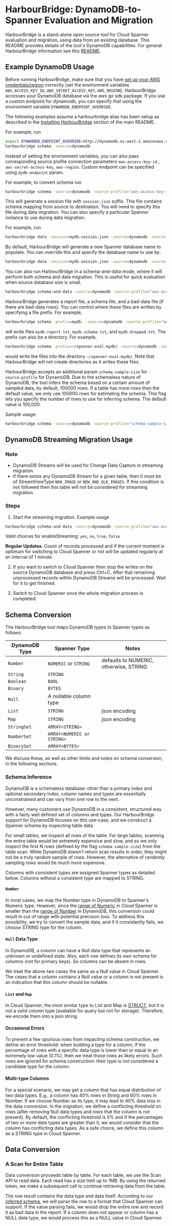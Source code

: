# HarbourBridge: DynamoDB-to-Spanner Evaluation and Migration

HarbourBridge is a stand-alone open source tool for Cloud Spanner evaluation and migration,
using data from an existing database. This
README provides details of the tool's DynamoDB capabilities. For general
HarbourBridge information see this [README](https://github.com/cloudspannerecosystem/harbourbridge#harbourbridge-spanner-evaluation-and-migration).

## Example DynamoDB Usage

Before running HarbourBridge, make sure that you have
[set up your AWS credentials/region](https://docs.aws.amazon.com/sdk-for-go/v1/developer-guide/configuring-sdk.html)
correctly (set the environment variables `AWS_ACCESS_KEY_ID`,
`AWS_SECRET_ACCESS_KEY`, `AWS_REGION`). HarbourBridge accesses your
DynamoDB database via the aws go sdk package. If you use a custom endpoint
for dynamodb, you can specify that using the environment variable
`DYNAMODB_ENDPOINT_OVERRIDE`.

The following examples assume a harbourbridge alias has been setup as described
in the [Installing HarbourBridge](https://github.com/cloudspannerecosystem/harbourbridge#installing-harbourbridge) section of the main README.

For example, run

```sh
export DYNAMODB_ENDPOINT_OVERRIDE=http://dynamodb.us-west-2.amazonaws.com
harbourbridge schema -source=dynamodb 
```

Instead of setting the environment variables, you
can also pass corresponding source profile connection parameters `aws-access-key-id`
, `aws-secret-access-key`, `aws-region`. Custom endpoint can be specified using
`dydb-endpoint` param.

For example, to convert schema run

```sh
harbourbridge schema -source=dynamodb -source-profile="aws-access-key-id=<>,aws-secret-access-key=<>,aws-region=<>"
```

This will generate a session file with `session.json` suffix. This file contains
schema mapping from source to destination. You will need to specify this file
during data migration. You can also specify a particular Spanner instance to use
during data migration.

For example, run

```sh
harbourbridge data -session=mydb.session.json -source=dynamodb -source-profile="aws-access-key-id=<>,..." -target-profile="instance=my-spanner-instance"
```

By default, HarbourBridge will generate a new Spanner database name to populate.
You can override this and specify the database name to use by:

```sh
harbourbridge data -session=mydb.session.json -source=dynamodb -source-profile="aws-access-key-id=<>,..." -target-profile="instance=my-spanner-instance,..."
```

You can also run HarbourBridge in a schema-and-data mode, where it will perform both
schema and data migration. This is useful for quick evaluation when source
database size is small.

```sh
harbourbridge schema-and-data -source=dynamodb -source-profile="aws-access-key-id=<>,..." -target-profile="instance=my-spanner-instance,..."
```

HarbourBridge generates a report file, a schema file, and a bad-data file (if
there are bad-data rows). You can control where these files are written by
specifying a file prefix. For example,

```sh
harbourbridge schema -prefix=mydb. -source=dynamodb -source-profile="aws-access-key-id=<>,..."
```

will write files `mydb.report.txt`, `mydb.schema.txt`, and
`mydb.dropped.txt`. The prefix can also be a directory. For example,

```sh
harbourbridge schema -prefix=~/spanner-eval-mydb/ -source=dynamodb -source-profile="aws-access-key-id=<>,..."
```

would write the files into the directory `~/spanner-eval-mydb/`. Note
that HarbourBridge will not create directories as it writes these files.

HarbourBridge accepts an additional param `schema-sample-size` for
`-source-profile` for DynamoDB. Due to the schemaless nature of DynamoDB, the
tool infers the schema based on a certain amount of sampled data, by default,
100000 rows. If a table has more rows than the default value, we only use
100000 rows for estimating the schema. This flag lets you specify the number
of rows to use for inferring schema. The default value is 100,000.

Sample usage:

```sh
harbourbridge schema -source=dynamodb -source-profile="schema-sample-size=500000,aws-access-key-id=<>,..."
```

## DynamoDB Streaming Migration Usage

### Note
- DynamoDB Streams will be used for Change Data Capture in streaming migration.
- If there exists any DynamoDB Stream for a given table, then it must be of StreamViewType
`NEW_IMAGE` or `NEW_AND_OLD_IMAGES`. If this condition is not followed then this table will
not be considered for streaming migration.

### Steps

1. Start the streaming migration. Example usage
```sh
harbourbridge schema-and-data -source=dynamodb -source-profile="aws-access-key-id=<>,...,enableStreaming=<>" -target-profile="instance=my-spanner-instance,..."
```
Valid choices for enableStreaming: `yes`, `no`, `true`, `false`

**Regular Updates**: Count of records processed and if the current moment is optimum for switching to Cloud Spanner or not will be updated regularly at an interval of 1 minute.

2. If you want to switch to Cloud Spanner then stop the writes on the source DynamoDB database and press Ctrl+C. After that remaining unprocessed records within DynamoDB Streams will be processed. Wait for it to get finished.

3. Switch to Cloud Spanner once the whole migration process is completed.

## Schema Conversion

The HarbourBridge tool maps DynamoDB types to Spanner types as follows:

| DynamoDB Type      | Spanner Type               | Notes                                     |
| ------------------ | -------------------------- | ----------------------------------------- |
| `Number`           | `NUMERIC` or `STRING`      | defaults to NUMERIC, otherwise, STRING    |
| `String`           | `STRING`                   |                                           |
| `Boolean`          | `BOOL`                     |                                           |
| `Binary`           | `BYTES`                    |                                           |
| `Null`             | A nullable column type     |                                           |
| `List`             | `STRING`                   | json encoding                             |
| `Map`              | `STRING`                   | json encoding                             |
| `StringSet`        | `ARRAY<STRING>`            |                                           |
| `NumberSet`        | `ARRAY<NUMERIC or STRING>` |                                           |
| `BinarySet`        | `ARRAY<BYTES>`             |                                           |

We discuss these, as well as other limits and notes on schema conversion, in the
following sections.

### Schema Inference

DynamoDB is a schemaless database: other than a primary index and optional
secondary index, column names and types are essentially unconstrained
and can vary from one row to the next.

However, many customers use DynamoDB in a consistent, structured way
with a fairly well defined set of columns and types. Our HarbourBridge support
for DynamoDB focuses on this use-case, and we construct a Spanner schema
by inspecting table data.

For small tables, we inspect all rows of the table. For large tables, scanning
the entire table would be extremely expensive and slow, and so we only inspect
the first N rows (defined by the flag `schema-sample-size`) from the table scan.
While DynamoDB doesn't return scan results in order, they might not be a truly
random sample of rows. However, the alternative of randomly sampling rows
would be much more expensive.

Columns with consistent types are assigned Spanner types as detailed below.
Columns without a consistent type are mapped to STRING.

#### `Number`

In most cases, we map the Number type in DynamoDB to Spanner's Numeric type.
However, since the [range of Numeric](https://cloud.google.com/spanner/docs/storing-numeric-data)
in Cloud Spanner is smaller than the [range of Number](https://docs.aws.amazon.com/amazondynamodb/latest/developerguide/HowItWorks.NamingRulesDataTypes.html)
in DynamoDB, this conversion could result in out of range with potential
precision loss. To address this possibility, we try to convert the sample data,
and if it consistently fails, we choose STRING type for the column.

#### `Null` Data Type

In DynamoDB, a column can have a Null data type that represents an unknown or
undefined state. Also, each row defines its own schema for columns (not for
primary keys). So columns can be absent in rows.

We treat the above two cases the same as a Null value in Cloud Spanner. The
cases that a column contains a Null value or a column is not present is an
indication that this column should be nullable.

#### `List` and `Map`

In Cloud Spanner, the most similar type to List and Map is
[STRUCT](https://cloud.google.com/spanner/docs/data-types#struct_type), but it
is not a valid column type (available for query but not for storage).
Therefore, we encode them into a json string.

#### Occasional Errors

To prevent a few spurious rows from impacting schema construction, we define an
error threshold: when building a type for a column, if the percentage of rows
with a specific data type is lower than or equal to an extremely low
value (0.1%), then we treat those rows as likely errors. Such rows are ignored
for schema construction: their type is not considered a candidate type for the
column.

#### Multi-type Columns

For a special scenario, we may get a column that has equal distribution of two
data types. E.g., a column has 40% rows in String and 60% rows in Number. If we
choose Number as its type, it may lead to 40% data loss in the data conversion.
In the migration, we define a conflicting threshold on rows (after removing Null
data types and rows that the column is not present). By default, the conflicting
threshold is 5% and if the percentages of two or more data types are greater
than it, we would consider that the column has conflicting data types. As a safe
choice, we define this column as a STRING type in Cloud Spanner.

## Data Conversion

### A Scan for Entire Table

Data conversion proceeds table by table. For each table, we use the Scan API to
read data. Each read has a size limit up to 1MB. By using the returned token, we
make a subsequent call to continue retrieving data from the table.

The row result contains the data type and data itself. According to our
[inferred schema](#schema-inference), we will parse the row to a format that
Cloud Spanner can support. If the value parsing fails, we would drop the entire
row and record it as bad data in the report. If a column does not appear or
column has a NULL data type, we would process this as a NULL value in
Cloud Spanner.
